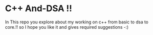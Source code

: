 # C++ And-DSA !!
In This repo you explore about my working on c++ from basic to dsa to core.!!
so I hope you like it and gives required suggestions -:)
